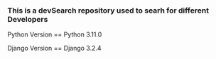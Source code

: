 ### This is a devSearch repository used to searh for different Developers ###

Python Version == Python 3.11.0

Django Version == Django 3.2.4

